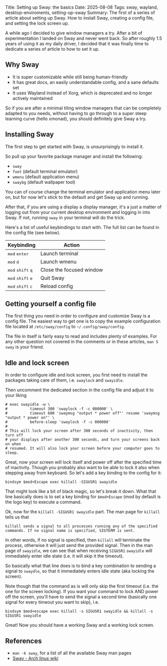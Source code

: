 Title: Setting up Sway: the basics
Date: 2025-08-08
Tags: sway, wayland, desktop-enviroments, setting-up-sway
Summary: The first of a series of article about setting up Sway. How to install Sway, creating a config file, and setting the lock screen up.


A while ago I decided to give window managers a try. After a bit of experimentation I landed on Sway and never went back. So after roughly 1.5 years of using it as my daily driver, I decided that it was finally time to dedicate a series of article to how to set it up.

## Why Sway

- It is super customizable while still being human-friendly
- It has great docs, an easily understandable config, and a sane defaults set
- It uses Wayland instead of Xorg, which is deprecated and no longer actively maintained


So if you are after a minimal tiling window managers that can be completely adapted to you needs, without having to go through to a super steep learning curve (hello xmonad), you should definitely give Sway a try.

## Installing Sway

The first step to get started with Sway, is unsurprisingly to install it.

So pull up your favorite package manager and install the following:

- `sway`
- `foot` (default terminal emulator)
- `wmenu` (default application menu)
- `swaybg` (default wallpaper tool)

You can of course change the terminal emulator and application menu later on, but for now let's stick to the default and get Sway up and running.

After that, if you are using a display a display manager, it's a just a matter of logging out from your current desktop environment and logging in into Sway. If not, running `sway` in your terminal will do the trick.

Here's a list of useful keybindings to start with. The full list can be found in the config file (see below).

| Keybinding                                        | Action                      |
|---------------------------------------------------|-----------------------------|
| <kbd>mod</kbd> <kbd>enter</kbd>                   | Launch terminal             |
| <kbd>mod</kbd> <kbd>d</kbd>                       | Launch wmenu                |
| <kbd>mod</kbd> <kbd>shift</kbd> <kbd>q</kbd>      | Close the focused window    |
| <kbd>mod</kbd> <kbd>shift</kbd> <kbd>e</kbd>      | Quit Sway                   |
| <kbd>mod</kbd> <kbd>shift</kbd> <kbd>c</kbd>      | Reload config               |

## Getting yourself a config file

The first thing you need in order to configure and customize Sway is a config file. The easiest way to get one is to copy the example configuration file located at `/etc/sway/config` to `~/.config/sway/config`.

The file in itself is fairly easy to read and includes plenty of examples. For any other question not covered in the comments or in these articles, `man 5 sway` is your friend.

## Idle and lock screen

In order to configure idle and lock screen, you first need to install the packages taking care of them, i.e. `swaylock` and `swayidle`.

Then uncomment the dedicated section in the config file and adjust it to your liking

```
# exec swayidle -w \
#          timeout 300 'swaylock -f -c 000000' \
#          timeout 600 'swaymsg "output * power off"' resume 'swaymsg "output * power on"' \
#          before-sleep 'swaylock -f -c 000000'
#
# This will lock your screen after 300 seconds of inactivity, then turn off
# your displays after another 300 seconds, and turn your screens back on when
# resumed. It will also lock your screen before your computer goes to sleep.
```

Great, now your screen will lock itself and power off after the specified time of inactivity. Though you probably also want to be able to lock it also when stepping away from keyboard. So let's add a key binding to the config for it:

```
bindsym $mod+Escape exec killall -SIGUSR1 swayidle
```

That might look like a bit of black magic, so let's break it down. What that line basically does is to set a key binding for `$mod+Escape` (mod by default is the logo key) to execute a command.

Ok, now for the `killall -SIGUSR1 swayidle` part. The man page for `killall` tells us that

```
killall sends a signal to all processes running any of the specified commands. If no signal name is specified, SIGTERM is sent.
```

In other words, if no signal is specified, then `killall` will terminate the process, otherwise it will just send the provided signal. Then in the man page of `swayidle`, we can see that when receiving `SIGUSR1` `swayidle` will immediately enter idle state (i.e. it will skip it the timeout).

So basically what that line does is to bind a key combination to sending a signal to `swaydle`, so that it immediately enters idle state (aka locking the screen).

Note though that the command as is will only skip the first timeout (i.e. the one for the screen locking). If you want your command to lock AND power off the screen, you'll have to send the signal a second time (basically one signal for every timeout you want to skip), i.e.

```
bindsym $mod+escape exec killall -s SIGUSR1 swayidle && killall -s SIGUSR1 swayidle
```

Great! Now you should have a working Sway and a working lock screen.


## References

- `man -k sway`, for a list of all the available Sway man pages
- [Sway - Arch linux wiki](https://wiki.archlinux.org/title/Sway)


